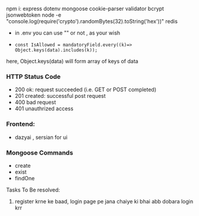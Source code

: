 
npm i:
express
dotenv
mongoose
cookie-parser
validator
bcrypt
jsonwebtoken
node -e "console.log(require('crypto').randomBytes(32).toString('hex'))"
redis



- in .env you can use "" or not , as your wish

-     const IsAllowed = mandatoryField.every((k)=> Object.keys(data).includes(k)); 
here, Object.keys(data) will form array of keys of data


### HTTP Status Code
- 200 ok: request succeeded (i.e. GET or POST completed)
- 201 created: successful post request
- 400 bad request
- 401 unauthrized access


### Frontend:
- dazyai , sersian for ui


### Mongoose Commands
- create
- exist
- findOne


Tasks To Be resolved:
1) register krne ke baad, login page pe jana chaiye ki bhai abb dobara login krr